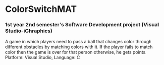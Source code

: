 # ColorSwitchMAT
### 1st year 2nd semester's Software Development project (Visual Studio-iGhraphics) 
A game in which players need to pass a ball that changes color through different obstacles by matching colors with it. If the player fails to match color then the game is over for that person otherwise, he gets points. 
Platform: Visual Studio, Language: C
